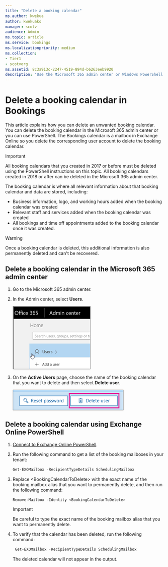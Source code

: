 ```yaml
---
title: "Delete a booking calendar"
ms.author: kwekua
author: kwekuako
manager: scotv
audience: Admin
ms.topic: article
ms.service: bookings
ms.localizationpriority: medium
ms.collection:
- Tier1
- scotvorg
ms.assetid: 8c3a913c-2247-4519-894d-b6263eeb9920
description: "Use the Microsoft 365 admin center or Windows PowerShell to delete Bookings calendars."
---
```


# Delete a booking calendar in Bookings

This article explains how you can delete an unwanted booking calendar. You can delete the booking calendar in the Microsoft 365 admin center or you can use PowerShell. The Bookings calendar is a mailbox in Exchange Online so you delete the corresponding user account to delete the booking calendar.

> [!IMPORTANT]
> All booking calendars that you created in 2017 or before must be deleted using the PowerShell instructions on this topic. All booking calendars created in 2018 or after can be deleted in the Microsoft 365 admin center.

The booking calendar is where all relevant information about that booking calendar and data are stored, including:

- Business information, logo, and working hours added when the booking calendar was created
- Relevant staff and services added when the booking calendar was created
- All bookings and time off appointments added to the booking calendar once it was created.

> [!WARNING]
> Once a booking calendar is deleted, this additional information is also permanently deleted and can't be recovered.

## Delete a booking calendar in the Microsoft 365 admin center

1. Go to the Microsoft 365 admin center.

1. In the Admin center, select **Users**.

   ![Image of Users UI in Microsoft 365 admin center.](../media/bookings-admin-center-users.png)

1. On the **Active Users** page, choose the name of the booking calendar that you want to delete and then select **Delete user**.

   ![Image of Delete User UI in Microsoft 365 admin center.](../media/bookings-delete-user.png)

## Delete a booking calendar using Exchange Online PowerShell

1. [Connect to Exchange Online PowerShell](/powershell/exchange/connect-to-exchange-online-powershell).

2. Run the following command to get a list of the booking mailboxes in your tenant:

   ```powershell
   Get-EXOMailbox -RecipientTypeDetails SchedulingMailbox
   ```

3. Replace \<BookingCalendarToDelete\> with the exact name of the booking mailbox alias that you want to permanently delete, and then run the following command:

   ```powershell
   Remove-Mailbox -Identity <BookingCalendarToDelete>
   ```

   > [!IMPORTANT]
   > Be careful to type the exact name of the booking mailbox alias that you want to permanently delete.

4. To verify that the calendar has been deleted, run the following command:

   ```powershell
    Get-EXOMailbox -RecipientTypeDetails SchedulingMailbox
   ```

   The deleted calendar will not appear in the output.
